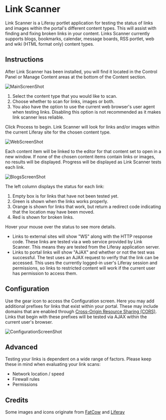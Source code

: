 # Link Scanner
Link Scanner is a Liferay portlet application for testing the status of links and images within the portal's different content types. This will assist with finding and fixing broken links in your content. Links Scanner currently supports blogs, bookmarks, calendar, message boards, RSS portlet, web and wiki (HTML format only) content types.

## Instructions
After Link Scanner has been installed, you will find it located in the Control Panel or Manage Content areas at the bottom of the Content section.

![MainScreenShot](https://raw.githubusercontent.com/craigvershaw/link-scanner/master/docroot/images/screenshots/link-scanner-screen01-main.jpg)

1. Select the content type that you would like to scan.
1. Choose whether to scan for links, images or both.
1. You also have the option to use the current web browser's user agent when testing links. Disabling this option is not recommended as it makes link scanner less reliable.

Click Process to begin. Link Scanner will look for links and/or images within the current Liferay site for the chosen content type.

![WebScreenShot](https://raw.githubusercontent.com/craigvershaw/link-scanner/master/docroot/images/screenshots/link-scanner-screen07-web.jpg)

Each content item will be linked to the editor for that content set to open in a new window. If none of the chosen content items contain links or images, no results will be displayed. Progress will be displayed as Link Scanner tests each link.

![BlogsScreenShot](https://raw.githubusercontent.com/craigvershaw/link-scanner/master/docroot/images/screenshots/link-scanner-screen02-blogs.jpg)

The left column displays the status for each link:

1. Empty box is for links that have not been tested yet.
1. Green is shown when the links works properly.
1. Orange is shown for links that work, but return a redirect code indicating that the location may have been moved.
1. Red is shown for broken links.

Hover your mouse over the status to see more details.

* Links to external sites will show "WS" along with the HTTP response code. These links are tested via a web service provided by Link Scanner. This means they are tested from the Liferay application server.
* Links to portal links will show "AJAX" and whether or not the test was successful. The test uses an AJAX request to verify that the link can be accessed. This uses the currently logged-in user's Liferay session and permissions, so links to restricted content will work if the current user has permission to access them.

## Configuration

Use the gear icon to access the Configuration screen. Here you may add additional prefixes for links that exist within your portal. These may include domains that are enabled through [Cross-Origin Resource Sharing (CORS)](http://en.wikipedia.org/wiki/Cross-Origin_Resource_Sharing). Links that begin with these prefixes will be tested via AJAX within the current user's browser.

![ConfigurationScreenShot](https://raw.githubusercontent.com/craigvershaw/link-scanner/master/docroot/images/screenshots/link-scanner-screen09-configuration.jpg)

## Advanced

Testing your links is dependent on a wide range of factors. Please keep these in mind when evaluating your link scans:

* Network location / speed
* Firewall rules
* Permissions

## Credits

Some images and icons originate from [FatCow](http://www.fatcow.com/free-icons) and [Liferay](https://www.liferay.com/)